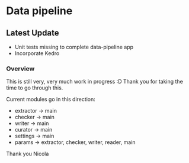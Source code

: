 # Data pipeline

## Latest Update
- Unit tests missing to complete data-pipeline app
- Incorporate Kedro

### Overview

This is still very, very much work in progress :D
Thank you for taking the time to go through this.

Current modules go in this direction:
- extractor -> main
- checker -> main
- writer -> main
- curator -> main
- settings -> main
- params -> extractor, checker, writer, reader, main

Thank you
Nicola